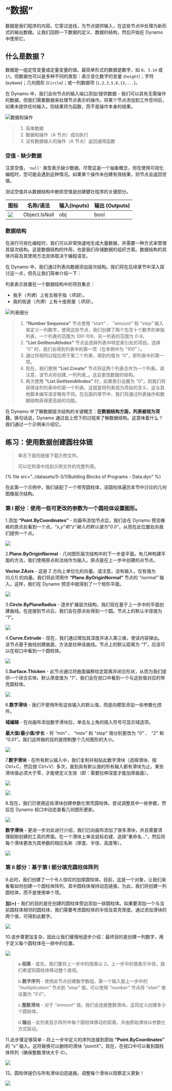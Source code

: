 # “数据”

数据是我们程序的内容。它穿过连线，为节点提供输入，在这些节点中处理为新形式的输出数据。让我们回顾一下数据的定义、数据的结构，然后开始在 Dynamo 中使用它。

## 什么是数据？

数据是一组定性变量或定量变量的值。最简单形式的数据是数字，如 `0`、`3.14` 或 `17`。但数据也可以是多种不同的类型：表示变化数字的变量 (`height`)；字符 (`myName`)；几何图形 (`Circle`)；或一列数据项 (`1,2,3,5,8,13,...`)。

在 Dynamo 中，我们会向节点的输入端口添加/提供数据 - 我们可以具有无需操作的数据，但我们需要数据来处理节点表示的操作。将某个节点添加到工作空间后，如果未提供任何输入，则结果将为函数，而不是操作本身的结果。

![数据和操作](../images/5-3/1/data-whatisdata.jpg)

> 1. 简单数据
> 2. 数据和操作（A 节点）成功执行
> 3. 没有数据输入的操作（A 节点）返回通用函数

### 空值 - 缺少数据

注意空值，`'null'` 类型表示缺少数据。尽管这是一个抽象概念，但在使用可视化编程时，您可能会遇到这种情况。如果某个操作未创建有效结果，则节点会返回空值。

测试空值并从数据结构中删除空值是创建健壮程序的关键部分。

| 图标                                                  | 名称/语法   | 输入(Inputs) | 输出 (Outputs) |
| ----------------------------------------------------- | ------------- | ------ | ------- |
| ![](../images/5-3/1/data-objectIsNull.jpg) | Object.IsNull | obj    | bool    |

### 数据结构

在进行可视化编程时，我们可以非常快速地生成大量数据，并需要一种方式来管理其层次结构。这是数据结构的作用，也是我们存储数据的组织方案。数据结构的具体内容及其使用方法具体取决于编程语言。

在 Dynamo 中，我们通过列表向数据添加层次结构。我们将在后续章节中深入探讨这一点，但先让我们简单介绍一下：

列表表示放置在一个数据结构中的项目集合：

* 我手（_列表_）上有五根手指（_项目_）。
* 我的街道（_列表_）上有十座房屋（_项目_）。

![列表细分](../images/5-3/1/data-datastructures.jpg)

> 1. **“Number Sequence”** 节点使用 _“start”_ 、 _“amount”_ 和 _“step”_ 输入来定义一列数字。使用这些节点，我们创建了两个包含十个数字的单独列表，一个列表的范围为 _100-109_，另一列表的范围为 _0-9_。
> 2. **“List.GetItemAtIndex”** 节点会选择列表中特定索引处的项目。选择 _“0”_ 时，我们会得到列表中的第一项（在本例中为 _“100”_ ）。
> 3. 通过将相同过程应用于第二个列表，得到的值为 _“0”_，即列表中的第一项。
> 4. 现在，我们使用 **“List.Create”** 节点将这两个列表合并为一个列表。请注意，该节点将创建_一列列表_。这会更改数据的结构。
> 5. 再次使用 **“List.GetItemAtIndex”** 时，如果索引设置为 _“0”_，则我们将获得该列列表中的第一个列表。这就是将列表视为项目的含义，这与其他脚本编写语言略有不同。在后面的章节中，我们将通过列表操作和数据结构获得更高级的功能。

在 Dynamo 中了解数据层次结构的关键概念：**在数据结构方面，列表被视为项目**。换句话说，Dynamo 通过自上而下的过程来了解数据结构。这意味着什么？我们通过一个示例来介绍它。

## 练习：使用数据创建圆柱体链

> 单击下面的链接下载示例文件。
>
> 可以在附录中找到示例文件的完整列表。

{% file src="../datasets/5-3/1/Building Blocks of Programs - Data.dyn" %}

在此第一个示例中，我们装配了一个带壳圆柱体，该圆柱体遍历本节中讨论的几何图像层次结构。

### 第 I 部分：使用一些可更改的参数为一个圆柱体设置图形。

1.添加 **“Point.ByCoordinates”** \- 向画布添加节点后，我们会在 Dynamo 预览栅格的原点处看到一个点。_“x,y”_和_“z”_输入的默认值为_“0.0”_，从而在此位置处向我们提供一个点。

![](../images/5-3/1/data-exercisestep1.jpg)

2\.**Plane.ByOriginNormal** \- 几何图形层次结构中的下一步是平面。有几种构建平面的方法，我们使用原点和法线作为输入。原点是在上一步中创建的点节点。

**Vector.ZAxis** \- 这是 Z 方向上单位化的向量。请注意，没有输入，仅有值为 [0,0,1] 的向量。我们将此项用作 **“Plane.ByOriginNormal”** 节点的 _“normal”_ 输入。这样，我们在 Dynamo 预览中就得到了一个矩形平面。

![](../images/5-3/1/data-exercisestep2.jpg)

3\.**Circle.ByPlaneRadius** \- 逐步扩展层次结构，我们现在基于上一步中的平面创建曲线。在连接到节点后，我们会在原点处得到一个圆。节点上的默认半径值为 _“1”_。

![](../images/5-3/1/data-exercisestep3.jpg)

4\.**Curve.Extrude** \- 现在，我们通过增加其深度并进入第三维，使该内容弹出。该节点基于曲线创建曲面，方法是拉伸该曲线。节点上的默认距离为 _“1”_，应该可以在视口中看到一个圆柱体。

![](../images/5-3/1/data-exercisestep4.jpg)

5\.**Surface.Thicken** \- 此节点通过将曲面偏移给定距离并闭合形状，从而为我们提供一个闭合实体。默认厚度值为 _“1”_，我们会在视口中看到一个与这些值对应的带壳圆柱体。

![](../images/5-3/1/data-exercisestep5.jpg)

6\.**数字滑块** \- 我们不使用所有这些输入的默认值，而是向模型添加一些参数化控件。

**域编辑** \- 在向画布添加数字滑块后，单击左上角的插入符号可显示域选项。

**最大值/最小值/步长** \- 将 _“min”_ 、 _“max”_ 和 _“step”_ 值分别更改为 _“0”_ 、 _“2”_ 和 _“0.01”_。我们这样做的目的是控制整个几何图形的大小。

![](../images/5-3/1/data-exercisestep6.gif)

7\.**数字滑块** \- 在所有默认输入中，我们复制并粘贴此数字滑块（选择滑块、按 Ctrl+C，然后按 Ctrl+V）多次，直到具有默认值的所有输入都有滑块为止。某些滑块值必须大于零，才能使定义生效（即：需要拉伸深度才能加厚曲面）。

![](../images/5-3/1/data-exercisestep7a.gif)

![](../images/5-3/1/data-exercisestep7b.gif)

8\.现在，我们已使用这些滑块创建参数化带壳圆柱体。尝试调整其中一些参数，然后在 Dynamo 视口中动态查看几何图形更新。

![](../images/5-3/1/data-exercisestep8a.gif)

**数字滑块** \- 更进一步对此进行介绍，我们已向画布添加了很多滑块，并且需要清理刚刚创建的工具的界面。在一个滑块上单击鼠标右键、选择“重命名...”，然后将每个滑块更改为其参数的相应名称（厚度、半径、高度等）。

![](../images/5-3/1/data-exercisestep8bstep.jpg)

### 第 II 部分：基于第 I 部分填充圆柱体阵列

9\.此时，我们创建了一个令人惊叹的加厚圆柱体。目前，这是一个对象，让我们来看看如何创建一个圆柱体阵列，其中圆柱体保持动态链接。为此，我们将创建一列圆柱体，而不是使用单个项。

**加(+)** \- 我们的目的是在创建的圆柱体旁边添加一排圆柱体。如果要添加一个与当前圆柱体相邻的圆柱体，我们需要考虑圆柱体的半径及其壳厚度。通过添加滑块的两个值，可得到此数字。

![](../images/5-3/1/data-exercisestep9.jpg)

10\.该步骤更加复杂，因此让我们缓慢地逐步介绍：最终目的是创建一列数字，用于定义每个圆柱体在一排中的位置。

![](../images/5-3/1/data-exercisestep10.jpg)

> a.**相乘** \- 首先，我们要将上一步中的值乘以 2。上一步中的值表示半径，我们希望将圆柱体移动整个直径。
>
> b.**数字序列** \- 使用此节点创建数字数组。第一个输入是上一步中的 _“multiplication”_ 节点到 _“step”_ 值。可以使用 _“number”_ 节点将 _“start”_ 值设置为 _“0.0”_。
>
> c.**整数滑块** \- 对于 _“amount”_ 值，我们会连接整数滑块。这将定义创建多少个圆柱体。
>
> d.**输出** \- 此列表显示阵列中每个圆柱体移动的距离，并由原始滑块以参数化方式驱动。

11\.此步骤足够简单 - 将上一步中定义的序列连接到原始 **“Point.ByCoordinates”** 的 _“x”_ 输入。这将替换可以删除的滑块 _“pointX”_。现在，在视口中可以看到圆柱体阵列（确保整数滑块大于 0）。

![](../images/5-3/1/data-exercisestep11.gif)

12。圆柱体链仍与所有滑块动态链接。调整每个滑块以观察定义更新！

![](../images/5-3/1/data-exercisestep12.gif)
